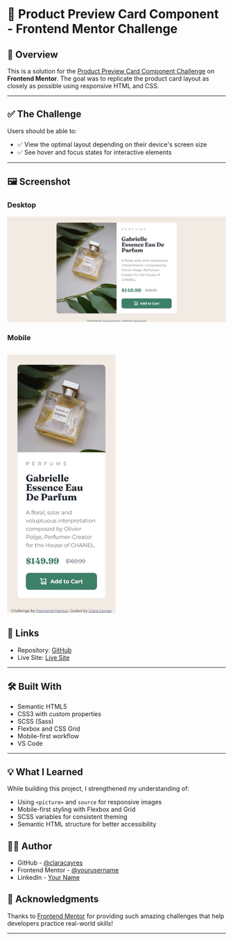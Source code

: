# 💄 Product Preview Card Component - Frontend Mentor Challenge

## 🚀 Overview

This is a solution for the [Product Preview Card Component Challenge](https://www.frontendmentor.io/challenges/product-preview-card-component-GO7UmttRfa) on **Frontend Mentor**. The goal was to replicate the product card layout as closely as possible using responsive HTML and CSS.

---

## ✅ The Challenge

Users should be able to:

- ✅ View the optimal layout depending on their device's screen size
- ✅ See hover and focus states for interactive elements

---

## 🖼️ Screenshot

### Desktop

![Desktop](images/desktop.jpeg)

### Mobile

## <img src="images/mobile.jpeg" alt="Mobile" width="250"/>

## 🔗 Links

- Repository: [GitHub](https://github.com/claracayres/product-preview-card-component-main)
- Live Site: [Live Site](https://claracayres.github.io/product-preview-card-component-main)
---

## 🛠️ Built With

- Semantic HTML5
- CSS3 with custom properties
- SCSS (Sass)
- Flexbox and CSS Grid
- Mobile-first workflow
- VS Code

---

## 💡 What I Learned

While building this project, I strengthened my understanding of:

- Using `<picture>` and `source` for responsive images
- Mobile-first styling with Flexbox and Grid
- SCSS variables for consistent theming
- Semantic HTML structure for better accessibility

## 🙋‍♀️ Author

- GitHub - [@claracayres](https://github.com/claracayres)
- Frontend Mentor - [@yourusername](https://www.frontendmentor.io/profile/claracayres)
- LinkedIn - [Your Name](https://www.linkedin.com/in/maria-clara-cayres-de-almeida)

## 🎯 Acknowledgments

Thanks to [Frontend Mentor](https://www.frontendmentor.io) for providing such amazing challenges that help developers practice real-world skills!

---